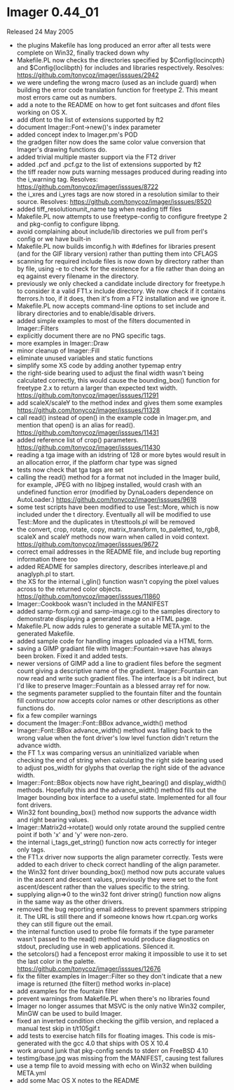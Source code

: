 # Imager 0.44_01

Released 24 May 2005

- the plugins Makefile has long produced an error after all tests were  complete on Win32, finally tracked down why
- Makefile.PL now checks the directories specified by $Config{locincpth}  and $Config{loclibpth} for includes and libraries respectively.  Resolves: https://github.com/tonycoz/imager/isssues/2942
- we were undefing the wrong macro (used as an include guard) when  building the error code translation function for freetype 2.  This  meant most errors came out as numbers.
- add a note to the README on how to get font suitcases and dfont files  working on OS X.
- add dfont to the list of extensions supported by ft2
- document Imager::Font->new()'s index parameter
- added concept index to Imager.pm's POD
- the gradgen filter now does the same color value conversion that  Imager's drawing functions do.
- added trivial multiple master support via the FT2 driver
- added .pcf and .pcf.gz to the list of extensions supported by ft2
- the tiff reader now puts warning messages produced during reading into  the i_warning tag.  Resolves: https://github.com/tonycoz/imager/isssues/8722
- the i_xres and i_yres tags are now stored in a resolution similar  to their source.  Resolves: https://github.com/tonycoz/imager/isssues/8520
- added tiff_resolutionunit_name tag when reading tiff files
- Makefile.PL now attempts to use freetype-config to configure freetype 2  and pkg-config to configure libpng.
- avoid complaining about include/lib directories we pull from   perl's config or we have built-in
- Makefile.PL now builds imconfig.h with #defines for libraries  present (and for the GIF library version) rather than putting them  into CFLAGS
- scanning for required include files is now down by directory rather  than by file, using -e to check for the existence for a file rather than  doing an eq against every filename in the directory.
- previously we only checked a candidate include directory for freetype.h  to consider it a valid FT1.x include directory.  We now check if it  contains fterrors.h too, if it does, then it's from a FT2 installation  and we ignore it.
- Makefile.PL now accepts command-line options to set include and library  directories and to enable/disable drivers.
- added simple examples to most of the filters documented in   Imager::Filters
- explicitly document there are no PNG specific tags.
- more examples in Imager::Draw
- minor cleanup of Imager::Fill
- eliminate unused variables and static functions
- simplify some XS code by adding another typemap entry
- the right-side bearing used to adjust the final width wasn't being  calculated correctly, this would cause the bounding_box() function for   freetype 2.x to return a larger than expected text width.  https://github.com/tonycoz/imager/isssues/11291
- add scaleX/scaleY to the method index and gives them some examples  https://github.com/tonycoz/imager/isssues/11328
- call read() instead of open() in the example code in Imager.pm,  and mention that open() is an alias for read().  https://github.com/tonycoz/imager/isssues/11431
- added reference list of crop() parameters.  https://github.com/tonycoz/imager/isssues/11430
- reading a tga image with an idstring of 128 or more bytes would result   in an allocation error, if the platform char type was signed
- tests now check that tga tags are set
- calling the read() method for a format not included in the Imager build,  for example, JPEG with no libjpeg installed, would crash with an   undefined function error (modified by DynaLoaders dependence on   AutoLoader.)  https://github.com/tonycoz/imager/isssues/9618
- some test scripts have been modified to use Test::More, which is now  included under the t directory.  Eventually all will be modified to use  Test::More and the duplicates in t/testtools.pl will be removed
- the convert, crop, rotate, copy, matrix_transform, to_paletted, to_rgb8,   scaleX and scaleY methods now warn when called in void context.  https://github.com/tonycoz/imager/isssues/9672
- correct email addresses in the README file, and include bug reporting  information there too
- added README for samples directory, describes interleave.pl and   anaglyph.pl to start.
- the XS for the internal i_glin() function wasn't copying the pixel  values across to the returned color objects.  https://github.com/tonycoz/imager/isssues/11860 
- Imager::Cookbook wasn't included in the MANIFEST
- added samp-form.cgi and samp-image.cgi to the samples directory to   demonstrate displaying a generated image on a HTML page.
- Makefile.PL now adds rules to generate a suitable META.yml to the  generated Makefile.
- added sample code for handling images uploaded via a HTML form.
- saving a GIMP gradiant file with Imager::Fountain->save has always been  broken.  Fixed it and added tests.
- newer versions of GIMP add a line to gradient files before the  segment count giving a descriptive name of the gradient.    Imager::Fountain can now read and write such gradient files.  The  interface is a bit indirect, but I'd like to preserve  Imager::Fountain as a blessed array ref for now.
- the segments parameter supplied to the fountain filter and the  fountain fill contructor now accepts color names or other   descriptions as other functions do.
- fix a few compiler warnings
- document the Imager::Font::BBox advance_width() method
- Imager::Font::BBox advance_width() method was falling back to  the wrong value when the font driver's low level function  didn't return the advance width.
- the FT 1.x was comparing versus an uninitialized variable when  checking the end of string when calculating the right side bearing  used to adjust pos_width for glyphs that overlap the right side of the  advance width.
- Imager::Font::BBox objects now have right_bearing() and display_width()  methods.  Hopefully this and the advance_width() method fills out  the Imager bounding box interface to a useful state.  Implemented for all four font drivers.
- Win32 font bounding_box() method now supports the advance width  and right bearing values.
- Imager::Matrix2d->rotate() would only rotate around the supplied   centre point if both 'x' and 'y' were non-zero.
- the internal i_tags_get_string() function now acts correctly for  integer only tags.
- the FT1.x driver now supports the align parameter correctly.  Tests were added to each driver to check correct handling of the align  parameter.
- the Win32 font driver bounding_box() method now puts accurate values  in the ascent and descent values, previously they were set to the   font ascent/descent rather than the values specific to the string.
- supplying align=>0 to the win32 font driver string() function   now aligns in the same way as the other drivers.
- removed the bug reporting email address to prevent spammers stripping  it.  The URL is still there and if someone knows how rt.cpan.org works  they can still figure out the email.
- the internal function used to probe file formats if the type  parameter wasn't passed to the read() method would produce  diagnostics on stdout, precluding use in web applications.  Silenced  it.
- the setcolors() had a fencepost error making it impossible to   use it to set the last color in the palette.  https://github.com/tonycoz/imager/isssues/12676
- fix the filter examples in Imager::Filter so they don't indicate that   a new image is returned (the filter() method works in-place)
- add examples for the fountain filter
- prevent warnings from Makefile.PL when there's no libraries found
- Imager no longer assumes that MSVC is the only native Win32   compiler, MinGW can be used to build Imager.
- fixed an inverted condition checking the giflib version, and   replaced a manual test skip in t/t105gif.t
- add tests to exercise hatch fills for floating images.  This code is  mis-generated with the gcc 4.0 that ships with OS X 10.4
- work around junk that pkg-config sends to stderr on FreeBSD 4.10
- testimg/base.jpg was missing from the MANIFEST, causing test failures
- use a temp file to avoid messing with echo on Win32 when building  META.yml
- add some Mac OS X notes to the README